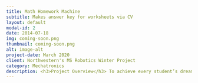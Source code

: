 ```yaml
---
title: Math Homework Machine
subtitle: Makes answer key for worksheets via CV
layout: default
modal-id: 2
date: 2014-07-18
img: coming-soon.png
thumbnail: coming-soon.png
alt: image-alt
project-date: March 2020
client: Northwestern's MS Robotics Winter Project
category: Mechatronics
description: <h3>Project Overview</h3> To achieve every student’s dream, I created a homework machine to read worksheets and reveal their answers. As a ten-week assignment, problems were limited to simple multiplication problems, called “times tables” in many US schools, where third grade students multiply whole numbers inclusively between 0 and 12. <br> <br> The core project components were a LEGO prototype for projecting the machine’s plausibility, Tesseract for transcribing image files to text, OpenCV for visualizing Tesseract’s bounding boxes/overlaying answers on the photocopy, and a microcontroller for operating the scanner and conversing with the Python code via serial. <br> <br> The input and output iteration explains the order of the program. <br> <br> <img src="https://drive.google.com/uc?id=1M9WZYq9qzs-bMXmwQGeoRdOI0mvVhkou"> <h3>LEGO Prototype</h3> As a serious LEGO artist, I built an XY plotter capable of writing any numbers through slight code modifications. Hitting a push button caused a motor to pull in a worksheet, moving the vertical axis. Another motor moved a conveyor belt, sliding an attached pen to traverse the horizontal axis. A third motor controlled a cam, consequently lifting and lowering the pen between characters. <h3>Tesseract</h3> The library’s image_to_boxes function returned bounding box locations for characters found in the worksheet’s digital photocopy. Contextual methods for finding text were bypassed by selecting a specific page segmentation method. Consequently, I made my own sorting algorithm to find neighboring characters. From here, identifying an expression by spotting the multiplication sign, “x”, preceded and proceeded by two, nearby numbers was performed. <br> <br><img src="https://drive.google.com/uc?id=1cxeyPx4pvbMLjA_l-tTx6RoYmcU-0N8e"> <h3>OpenCV</h3>
---
```

